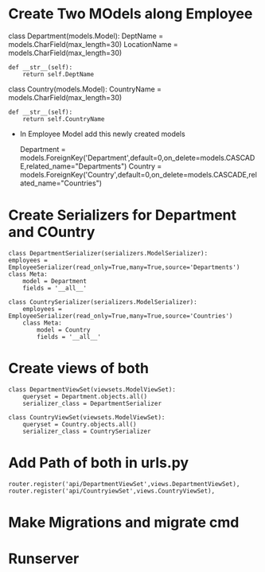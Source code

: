 # Create Two MOdels along Employee

class Department(models.Model):
    DeptName = models.CharField(max_length=30)
    LocationName = models.CharField(max_length=30)

    def __str__(self):
        return self.DeptName
    
class Country(models.Model):
    CountryName = models.CharField(max_length=30)

    def __str__(self):
        return self.CountryName

* In Employee Model add this newly created models

    Department = models.ForeignKey('Department',default=0,on_delete=models.CASCADE,related_name="Departments")
    Country = models.ForeignKey('Country',default=0,on_delete=models.CASCADE,related_name="Countries")


# Create Serializers for Department and COuntry

    class DepartmentSerializer(serializers.ModelSerializer):
    employees = EmployeeSerializer(read_only=True,many=True,source='Departments')
    class Meta:
        model = Department
        fields = '__all__'

    class CountrySerializer(serializers.ModelSerializer):
        employees = EmployeeSerializer(read_only=True,many=True,source='Countries')
        class Meta:
            model = Country
            fields = '__all__'


# Create views of both 

      
    class DepartmentViewSet(viewsets.ModelViewSet):
        queryset = Department.objects.all()
        serializer_class = DepartmentSerializer

    class CountryViewSet(viewsets.ModelViewSet):
        queryset = Country.objects.all()
        serializer_class = CountrySerializer

# Add Path of both in urls.py

    router.register('api/DepartmentViewSet',views.DepartmentViewSet),
    router.register('api/CountryiewSet',views.CountryViewSet),

# Make Migrations and migrate cmd

# Runserver